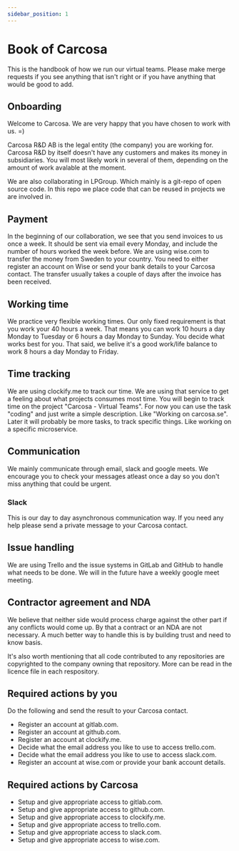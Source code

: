 ```yaml
---
sidebar_position: 1
---
```


# Book of Carcosa

This is the handbook of how we run our virtual teams. Please make merge requests if you see anything that isn't right or if you have anything that would be good to add.

## Onboarding

Welcome to Carcosa. We are very happy that you have chosen to work with us. =)

Carcosa R&D AB is the legal entity (the company) you are working for. Carcosa R&D by itself doesn't have any customers and makes its money in subsidiaries. You will most likely work in several of them, depending on the amount of work avalable at the moment.

We are also collaborating in LPGroup. Which mainly is a git-repo of open source code. In this repo we place code that can be reused in projects we are involved in.

## Payment

In the beginning of our collaboration, we see that you send invoices to us once a week. It should be sent via email every Monday, and include the number of hours worked the week before. We are using wise.com to transfer the money from Sweden to your country. You need to either register an account on Wise or send your bank details to your Carcosa contact. The transfer usually takes a couple of days after the invoice has been received.

## Working time

We practice very flexible working times. Our only fixed requirement is that you work your 40 hours a week. That means you can work 10 hours a day Monday to Tuesday or 6 hours a day Monday to Sunday. You decide what works best for you. That said, we belive it's a good work/life balance to work 8 hours a day Monday to Friday.

## Time tracking

We are using clockify.me to track our time. We are using that service to get a feeling about what projects consumes most time. You will begin to track time on the project "Carcosa - Virtual Teams". For now you can use the task "coding" and just write a simple description. Like "Working on carcosa.se". Later it will probably be more tasks, to track specific things. Like working on a specific microservice.

## Communication

We mainly communicate through email, slack and google meets. We encourage you to check your messages atleast once a day so you don't miss anything that could be urgent.

### Slack

This is our day to day asynchronous communication way. If you need any help please send a private message to your Carcosa contact.

## Issue handling

We are using Trello and the issue systems in GitLab and GitHub to handle what needs to be done.
We will in the future have a weekly google meet meeting.

## Contractor agreement and NDA

We believe that neither side would process charge against the other part if any conflicts would come up. By that a contract or an NDA are not necessary. A much better way to handle this is by building trust and need to know basis.

It's also worth mentioning that all code contributed to any repositories are copyrighted to the company owning that repository. More can be read in the licence file in each respository.

## Required actions by you

Do the following and send the result to your Carcosa contact.

- Register an account at gitlab.com.
- Register an account at github.com.
- Register an account at clockify.me.
- Decide what the email address you like to use to access trello.com.
- Decide what the email address you like to use to access slack.com.
- Register an account at wise.com or provide your bank account details.

## Required actions by Carcosa

- Setup and give appropriate access to gitlab.com.
- Setup and give appropriate access to github.com.
- Setup and give appropriate access to clockify.me.
- Setup and give appropriate access to trello.com.
- Setup and give appropriate access to slack.com.
- Setup and give appropriate access to wise.com.
